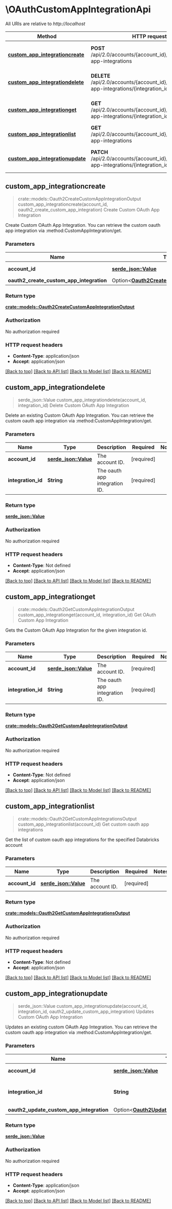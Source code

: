 # \OAuthCustomAppIntegrationApi

All URIs are relative to *http://localhost*

Method | HTTP request | Description
------------- | ------------- | -------------
[**custom_app_integrationcreate**](OAuthCustomAppIntegrationApi.md#custom_app_integrationcreate) | **POST** /api/2.0/accounts/{account_id}/oauth2/custom-app-integrations | Create Custom OAuth App Integration
[**custom_app_integrationdelete**](OAuthCustomAppIntegrationApi.md#custom_app_integrationdelete) | **DELETE** /api/2.0/accounts/{account_id}/oauth2/custom-app-integrations/{integration_id} | Delete Custom OAuth App Integration
[**custom_app_integrationget**](OAuthCustomAppIntegrationApi.md#custom_app_integrationget) | **GET** /api/2.0/accounts/{account_id}/oauth2/custom-app-integrations/{integration_id} | Get OAuth Custom App Integration
[**custom_app_integrationlist**](OAuthCustomAppIntegrationApi.md#custom_app_integrationlist) | **GET** /api/2.0/accounts/{account_id}/oauth2/custom-app-integrations | Get custom oauth app integrations
[**custom_app_integrationupdate**](OAuthCustomAppIntegrationApi.md#custom_app_integrationupdate) | **PATCH** /api/2.0/accounts/{account_id}/oauth2/custom-app-integrations/{integration_id} | Updates Custom OAuth App Integration



## custom_app_integrationcreate

> crate::models::Oauth2CreateCustomAppIntegrationOutput custom_app_integrationcreate(account_id, oauth2_create_custom_app_integration)
Create Custom OAuth App Integration

Create Custom OAuth App Integration.  You can retrieve the custom oauth app integration via :method:CustomAppIntegration/get. 

### Parameters


Name | Type | Description  | Required | Notes
------------- | ------------- | ------------- | ------------- | -------------
**account_id** | [**serde_json::Value**](.md) | The account ID. | [required] |
**oauth2_create_custom_app_integration** | Option<[**Oauth2CreateCustomAppIntegration**](Oauth2CreateCustomAppIntegration.md)> |  |  |

### Return type

[**crate::models::Oauth2CreateCustomAppIntegrationOutput**](Oauth2CreateCustomAppIntegrationOutput.md)

### Authorization

No authorization required

### HTTP request headers

- **Content-Type**: application/json
- **Accept**: application/json

[[Back to top]](#) [[Back to API list]](../README.md#documentation-for-api-endpoints) [[Back to Model list]](../README.md#documentation-for-models) [[Back to README]](../README.md)


## custom_app_integrationdelete

> serde_json::Value custom_app_integrationdelete(account_id, integration_id)
Delete Custom OAuth App Integration

Delete an existing Custom OAuth App Integration. You can retrieve the custom oauth app integration via :method:CustomAppIntegration/get. 

### Parameters


Name | Type | Description  | Required | Notes
------------- | ------------- | ------------- | ------------- | -------------
**account_id** | [**serde_json::Value**](.md) | The account ID. | [required] |
**integration_id** | **String** | The oauth app integration ID. | [required] |

### Return type

[**serde_json::Value**](serde_json::Value.md)

### Authorization

No authorization required

### HTTP request headers

- **Content-Type**: Not defined
- **Accept**: application/json

[[Back to top]](#) [[Back to API list]](../README.md#documentation-for-api-endpoints) [[Back to Model list]](../README.md#documentation-for-models) [[Back to README]](../README.md)


## custom_app_integrationget

> crate::models::Oauth2GetCustomAppIntegrationOutput custom_app_integrationget(account_id, integration_id)
Get OAuth Custom App Integration

Gets the Custom OAuth App Integration for the given integration id. 

### Parameters


Name | Type | Description  | Required | Notes
------------- | ------------- | ------------- | ------------- | -------------
**account_id** | [**serde_json::Value**](.md) | The account ID. | [required] |
**integration_id** | **String** | The oauth app integration ID. | [required] |

### Return type

[**crate::models::Oauth2GetCustomAppIntegrationOutput**](Oauth2GetCustomAppIntegrationOutput.md)

### Authorization

No authorization required

### HTTP request headers

- **Content-Type**: Not defined
- **Accept**: application/json

[[Back to top]](#) [[Back to API list]](../README.md#documentation-for-api-endpoints) [[Back to Model list]](../README.md#documentation-for-models) [[Back to README]](../README.md)


## custom_app_integrationlist

> crate::models::Oauth2GetCustomAppIntegrationsOutput custom_app_integrationlist(account_id)
Get custom oauth app integrations

Get the list of custom oauth app integrations for the specified Databricks account

### Parameters


Name | Type | Description  | Required | Notes
------------- | ------------- | ------------- | ------------- | -------------
**account_id** | [**serde_json::Value**](.md) | The account ID. | [required] |

### Return type

[**crate::models::Oauth2GetCustomAppIntegrationsOutput**](Oauth2GetCustomAppIntegrationsOutput.md)

### Authorization

No authorization required

### HTTP request headers

- **Content-Type**: Not defined
- **Accept**: application/json

[[Back to top]](#) [[Back to API list]](../README.md#documentation-for-api-endpoints) [[Back to Model list]](../README.md#documentation-for-models) [[Back to README]](../README.md)


## custom_app_integrationupdate

> serde_json::Value custom_app_integrationupdate(account_id, integration_id, oauth2_update_custom_app_integration)
Updates Custom OAuth App Integration

Updates an existing custom OAuth App Integration. You can retrieve the custom oauth app integration via :method:CustomAppIntegration/get. 

### Parameters


Name | Type | Description  | Required | Notes
------------- | ------------- | ------------- | ------------- | -------------
**account_id** | [**serde_json::Value**](.md) | The account ID. | [required] |
**integration_id** | **String** | The oauth app integration ID. | [required] |
**oauth2_update_custom_app_integration** | Option<[**Oauth2UpdateCustomAppIntegration**](Oauth2UpdateCustomAppIntegration.md)> |  |  |

### Return type

[**serde_json::Value**](serde_json::Value.md)

### Authorization

No authorization required

### HTTP request headers

- **Content-Type**: application/json
- **Accept**: application/json

[[Back to top]](#) [[Back to API list]](../README.md#documentation-for-api-endpoints) [[Back to Model list]](../README.md#documentation-for-models) [[Back to README]](../README.md)

